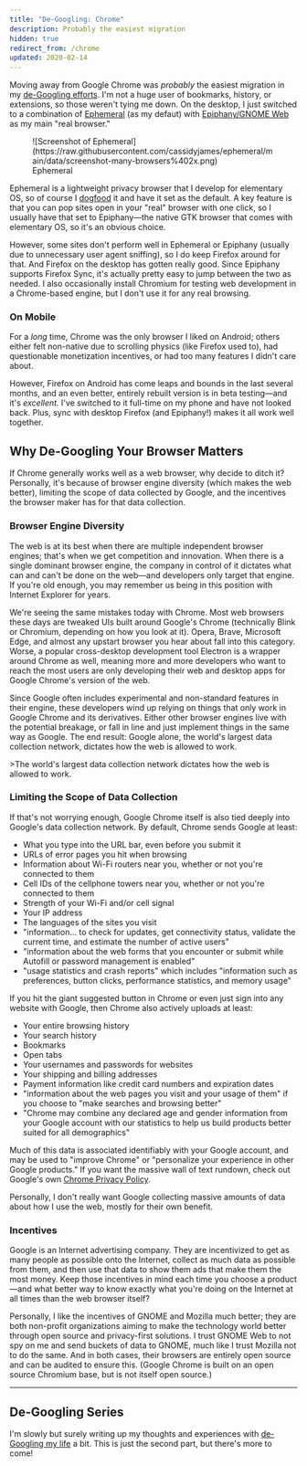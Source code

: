 ```yaml
---
title: "De-Googling: Chrome"
description: Probably the easiest migration
hidden: true
redirect_from: /chrome
updated: 2020-02-14
---
```


Moving away from Google Chrome was _probably_ the easiest migration in my [de-Googling efforts](/blog/de-googling). I'm not a huge user of bookmarks, history, or extensions, so those weren't tying me down. On the desktop, I just switched to a combination of [Ephemeral](https://appcenter.elementary.io/com.github.cassidyjames.ephemeral/) (as my defaut) with [Epiphany/GNOME Web](https://wiki.gnome.org/Apps/Web/) as my main "real browser."

<figure markdown="1">
![Screenshot of Ephemeral](https://raw.githubusercontent.com/cassidyjames/ephemeral/main/data/screenshot-many-browsers%402x.png)
<figcaption>Ephemeral</figcaption>
</figure>

Ephemeral is a lightweight privacy browser that I develop for elementary OS, so of course I [dogfood](https://blog.elementary.io/eating-our-own-dog-food/) it and have it set as the default. A key feature is that you can pop sites open in your "real" browser with one click, so I usually have that set to Epiphany—the native GTK browser that comes with elementary OS, so it's an obvious choice.

However, some sites don't perform well in Ephemeral or Epiphany (usually due to unnecessary user agent sniffing), so I do keep Firefox around for that. And Firefox on the desktop has gotten really good. Since Epiphany supports Firefox Sync, it's actually pretty easy to jump between the two as needed. I also occasionally install Chromium for testing web development in a Chrome-based engine, but I don't use it for any real browsing.

### On Mobile

For a _long_ time, Chrome was the only browser I liked on Android; others either felt non-native due to scrolling physics (like Firefox used to), had questionable monetization incentives, or had too many features I didn't care about.

However, Firefox on Android has come leaps and bounds in the last several months, and an even better, entirely rebuilt version is in beta testing—and it's _excellent._ I've switched to it full-time on my phone and have not looked back. Plus, sync with desktop Firefox (and Epiphany!) makes it all work well together.

## Why De-Googling Your Browser Matters

If Chrome generally works well as a web browser, why decide to ditch it? Personally, it's because of browser engine diversity (which makes the web better), limiting the scope of data collected by Google, and the incentives the browser maker has for that data collection.

### Browser Engine Diversity

The web is at its best when there are multiple independent browser engines; that's when we get competition and innovation. When there is a single dominant browser engine, the company in control of it dictates what can and can't be done on the web—and developers only target that engine. If you're old enough, you may remember us being in this position with Internet Explorer for years.

We're seeing the same mistakes today with Chrome. Most web browsers these days are tweaked UIs built around Google's Chrome (technically Blink or Chromium, depending on how you look at it). Opera, Brave, Microsoft Edge, and almost any upstart browser you hear about fall into this category. Worse, a popular cross-desktop development tool Electron is a wrapper around Chrome as well, meaning more and more developers who want to reach the most users are only developing their web and desktop apps for Google Chrome's version of the web.

Since Google often includes experimental and non-standard features in their engine, these developers wind up relying on things that only work in Google Chrome and its derivatives. Either other browser engines live with the potential breakage, or fall in line and just implement things in the same way as Google. The end result: Google alone, the world's largest data collection network, dictates how the web is allowed to work.

<aside markdown="1">
>The world's largest data collection network dictates how the web is allowed to work.
</aside>

### Limiting the Scope of Data Collection

If that's not worrying enough, Google Chrome itself is also tied deeply into Google's data collection network. By default, Chrome sends Google at least:

- What you type into the URL bar, even before you submit it
- URLs of error pages you hit when browsing
- Information about Wi-Fi routers near you, whether or not you're connected to them
- Cell IDs of the cellphone towers near you, whether or not you're connected to them
- Strength of your Wi-Fi and/or cell signal
- Your IP address
- The languages of the sites you visit
- "information… to check for updates, get connectivity status, validate the current time, and estimate the number of active users"
- "information about the web forms that you encounter or submit while Autofill or password management is enabled"
- "usage statistics and crash reports" which includes "information such as preferences, button clicks, performance statistics, and memory usage"

If you hit the giant suggested button in Chrome or even just sign into any website with Google, then Chrome also actively uploads at least:

- Your entire browsing history
- Your search history
- Bookmarks
- Open tabs
- Your usernames and passwords for websites
- Your shipping and billing addresses
- Payment information like credit card numbers and expiration dates
- "information about the web pages you visit and your usage of them" if you choose to "make searches and browsing better"
- "Chrome may combine any declared age and gender information from your Google account with our statistics to help us build products better suited for all demographics"

Much of this data is associated identifiably with your Google account, and may be used to "improve Chrome" or "personalize your experience in other Google products." If you want the massive wall of text rundown, check out Google's own [Chrome Privacy Policy](https://www.google.com/chrome/privacy/).

Personally, I don't really want Google collecting massive amounts of data about how I use the web, mostly for their own benefit.

### Incentives

Google is an Internet advertising company. They are incentivized to get as many people as possible onto the Internet, collect as much data as possible from them, and then use that data to show them ads that make them the most money. Keep those incentives in mind each time you choose a product—and what better way to know exactly what you're doing on the Internet at all times than the web browser itself?

Personally, I like the incentives of GNOME and Mozilla much better; they are both non-profit organizations aiming to make the technology world better through open source and privacy-first solutions. I trust GNOME Web to not spy on me and send buckets of data to GNOME, much like I trust Mozilla not to do the same. And in both cases, their browsers are entirely open source and can be audited to ensure this. (Google Chrome is built on an open source Chromium base, but is not itself open source.)

---

## De-Googling Series

I'm slowly but surely writing up my thoughts and experiences with [de-Googling my life](/blog/de-googling) a bit. This is just the second part, but there's more to come!

